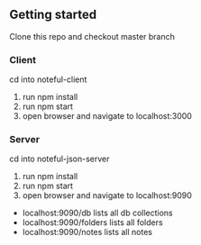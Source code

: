 ## Getting started

Clone this repo and checkout master branch

### Client
cd into noteful-client 
1. run npm install
2. run npm start
3. open browser and navigate to localhost:3000

### Server
cd into noteful-json-server
1. run npm install
2. run npm start
3. open browser and navigate to localhost:9090
  * localhost:9090/db lists all db collections
  * localhost:9090/folders lists all folders
  * localhost:9090/notes lists all notes